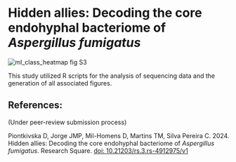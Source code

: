 # Hidden allies: Decoding the core endohyphal bacteriome of _Aspergillus fumigatus_

![ml_class_heatmap fig S3](https://github.com/user-attachments/assets/024e5e42-45d6-46fe-ba3e-22e57c544c24)


This study utilized R scripts for the analysis of sequencing data and the generation of all associated figures.

## References:

(Under peer-review submission process)

Piontkivska D, Jorge JMP, Mil-Homens D, Martins TM, Silva Pereira C. 2024. Hidden allies: Decoding the core endohyphal bacteriome of _Aspergillus fumigatus_. Research Square. [doi: 10.21203/rs.3.rs-4912975/v1](https://doi.org/10.21203/rs.3.rs-4912975/v1)
